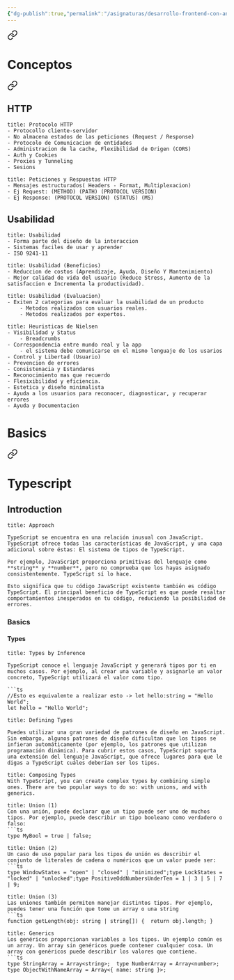 ```yaml
---
{"dg-publish":true,"permalink":"/asignaturas/desarrollo-frontend-con-angular/desarrollo-frontend-con-angular/"}
---
```



<div class="transclusion internal-embed is-loaded"><a class="markdown-embed-link" href="/cursos/angular/angular/" aria-label="Open link"><svg xmlns="http://www.w3.org/2000/svg" width="24" height="24" viewBox="0 0 24 24" fill="none" stroke="currentColor" stroke-width="2" stroke-linecap="round" stroke-linejoin="round" class="svg-icon lucide-link"><path d="M10 13a5 5 0 0 0 7.54.54l3-3a5 5 0 0 0-7.07-7.07l-1.72 1.71"></path><path d="M14 11a5 5 0 0 0-7.54-.54l-3 3a5 5 0 0 0 7.07 7.07l1.71-1.71"></path></svg></a><div class="markdown-embed">




# Conceptos

<div class="transclusion internal-embed is-loaded"><a class="markdown-embed-link" href="/cursos/angular/conceptos/" aria-label="Open link"><svg xmlns="http://www.w3.org/2000/svg" width="24" height="24" viewBox="0 0 24 24" fill="none" stroke="currentColor" stroke-width="2" stroke-linecap="round" stroke-linejoin="round" class="svg-icon lucide-link"><path d="M10 13a5 5 0 0 0 7.54.54l3-3a5 5 0 0 0-7.07-7.07l-1.72 1.71"></path><path d="M14 11a5 5 0 0 0-7.54-.54l-3 3a5 5 0 0 0 7.07 7.07l1.71-1.71"></path></svg></a><div class="markdown-embed">




## HTTP
```ad-important
title: Protocolo HTTP
- Protocollo cliente-servidor
- No almacena estados de las peticiones (Request / Response)
- Protocolo de Comunicacion de entidades
- Administracion de la cache, Flexibilidad de Origen (CORS)
- Auth y Cookies
- Proxies y Tunneling
- Sesions
```
```ad-success
title: Peticiones y Respuestas HTTP
- Mensajes estructurados( Headers - Format, Multiplexacion)
- Ej Request: (METHOD) (PATH) (PROTOCOL VERSION)
- Ej Response: (PROTOCOL VERSION) (STATUS) (MS)
```
## Usabilidad
```ad-hint
title: Usabilidad
- Forma parte del diseño de la interaccion 
- Sistemas faciles de usar y aprender
- ISO 9241-11

```

```ad-hint
title: Usabilidad (Beneficios)
- Reduccion de costos (Aprendizaje, Ayuda, Diseño Y Mantenimiento)
- Mejor calidad de vida del usuario (Reduce Stress, Aumento de la satisfaccion e Incrementa la productividad).
```

```ad-hint
title: Usabilidad (Evaluacion)
- Exiten 2 categorias para evaluar la usabilidad de un producto 
	- Metodos realizados con usuarios reales.
	- Metodos realizados por expertos.
```

```ad-check
title: Heuristicas de Nielsen
- Visibilidad y Status 
	- Breadcrumbs
- Correspondencia entre mundo real y la app
	- el sistema debe comunicarse en el mismo lenguaje de los usarios
- Control y Libertad (Usuario)
- Prevencion de errores
- Consistenacia y Estandares
- Reconocimiento mas que recuerdo
- Flesixibilidad y eficiencia.
- Estetica y diseño minimalista
- Ayuda a los usuarios para reconocer, diagnosticar, y recuperar errores
- Ayuda y Documentacion

```


</div></div>

# Basics

<div class="transclusion internal-embed is-loaded"><a class="markdown-embed-link" href="/cursos/typescript/typescript/" aria-label="Open link"><svg xmlns="http://www.w3.org/2000/svg" width="24" height="24" viewBox="0 0 24 24" fill="none" stroke="currentColor" stroke-width="2" stroke-linecap="round" stroke-linejoin="round" class="svg-icon lucide-link"><path d="M10 13a5 5 0 0 0 7.54.54l3-3a5 5 0 0 0-7.07-7.07l-1.72 1.71"></path><path d="M14 11a5 5 0 0 0-7.54-.54l-3 3a5 5 0 0 0 7.07 7.07l1.71-1.71"></path></svg></a><div class="markdown-embed">




# Typescript
## Introduction
```ad-summary
title: Approach

TypeScript se encuentra en una relación inusual con JavaScript. TypeScript ofrece todas las características de JavaScript, y una capa adicional sobre éstas: El sistema de tipos de TypeScript.

Por ejemplo, JavaScript proporciona primitivas del lenguaje como **string** y **number**, pero no comprueba que los hayas asignado consistentemente. TypeScript sí lo hace.

Esto significa que tu código JavaScript existente también es código TypeScript. El principal beneficio de TypeScript es que puede resaltar comportamientos inesperados en tu código, reduciendo la posibilidad de errores.

```
### Basics
#### Types
```ad-todo
title: Types by Inference

TypeScript conoce el lenguaje JavaScript y generará tipos por ti en muchos casos. Por ejemplo, al crear una variable y asignarle un valor concreto, TypeScript utilizará el valor como tipo.

```ts
//Esto es equivalente a realizar esto -> let hello:string = "Hello World";
let hello = "Hello World"; 
```
```ad-info
title: Defining Types

Puedes utilizar una gran variedad de patrones de diseño en JavaScript. Sin embargo, algunos patrones de diseño dificultan que los tipos se infieran automáticamente (por ejemplo, los patrones que utilizan programación dinámica). Para cubrir estos casos, TypeScript soporta una extensión del lenguaje JavaScript, que ofrece lugares para que le digas a TypeScript cuáles deberían ser los tipos.
```

```ad-info
title: Composing Types
With TypeScript, you can create complex types by combining simple ones. There are two popular ways to do so: with unions, and with generics.
```
```ad-example
title: Union (1)
Con una unión, puede declarar que un tipo puede ser uno de muchos tipos. Por ejemplo, puede describir un tipo booleano como verdadero o falso:
```ts
type MyBool = true | false;
```
```ad-example
title: Union (2)
Un caso de uso popular para los tipos de unión es describir el conjunto de literales de cadena o numéricos que un valor puede ser:
```ts
type WindowStates = "open" | "closed" | "minimized";type LockStates = "locked" | "unlocked";type PositiveOddNumbersUnderTen = 1 | 3 | 5 | 7 | 9;
```
```ad-example 
title: Union (3)
Las uniones también permiten manejar distintos tipos. Por ejemplo, puedes tener una función que tome un array o una string
```ts
function getLength(obj: string | string[]) {  return obj.length; }
```
```ad-example 
title: Generics
Los genéricos proporcionan variables a los tipos. Un ejemplo común es un array. Un array sin genéricos puede contener cualquier cosa. Un array con genéricos puede describir los valores que contiene.
```ts 
type StringArray = Array<string>;  type NumberArray = Array<number>;  
type ObjectWithNameArray = Array<{ name: string }>;
```



</div></div>




</div></div>
